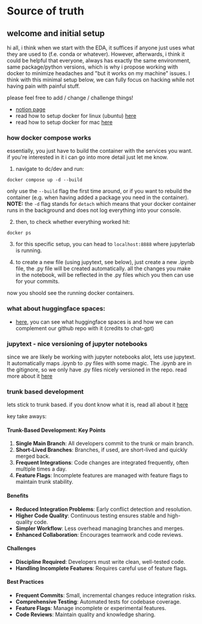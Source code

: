 # Source of truth

## welcome and initial setup
hi all, 
i think when we start with the EDA, it suffices if anyone just uses what they are used to (f.e. conda or whatever). However, afterwards, i think it could be helpful that everyone, always has exactly the same environment, same package/python versions, which is why i propose working with docker to minimize headaches and "but it works on my machine" issues. I think with this minimal setup below, we can fully focus on hacking while not having pain with painful stuff.

please feel free to add / change / challenge things!

- [notion page](https://glamorous-shawl-578.notion.site/Bird-Chirp-Classification-d7b3f86b0c114188b2782bd9b3d78c35)
- read how to setup docker for linux (ubuntu) [here](./docs/docker-setup.md)
- read how to setup docker for mac [here](https://docs.docker.com/desktop/install/mac-install/)

### how docker compose works
essentially, you just have to build the container with the services you want. if you're interested in it i can go into more detail just let me know. 

1. navigate to dc/dev and run:

```
docker compose up -d --build 
```

only use the `--build` flag the first time around, or if you want to rebuild the container (e.g. when having added a package you need in the container). **NOTE:** the `-d` flag stands for `detach` which means that your docker container runs in the background and does not log everything into your console.

2. then, to check whether everything worked hit: 

```
docker ps
```

3. for this specific setup, you can head to `localhost:8888` where jupyterlab is running. 

4. to create a new file (using jupytext, see below), just create a new .ipynb file, the .py file will be created automatically. all the changes you make in the notebook, will be reflected in the .py files which you then can use for your commits. 

now you shoold see the running docker containers. 

### what about huggingface spaces: 
- [here](./docs/huggingface-spaces.md), you can see what huggingface spaces is and how we can complement our github repo with it (credits to chat-gpt)

### jupytext - nice versioning of jupyter notebooks
since we are likely be working with jupyter notebooks alot, lets use jupytext. It automatically maps .ipynb to .py files with some magic. The .ipynb are in the gitignore, so we only have .py files nicely versioned in the repo. read more about it [here](https://jupytext.readthedocs.io/en/latest/)

### trunk based development
lets stick to trunk based. if you dont know what it is, read all about it [here](https://trunkbaseddevelopment.com/)

key take aways:

#### Trunk-Based Development: Key Points

1. **Single Main Branch**: All developers commit to the trunk or main branch.
2. **Short-Lived Branches**: Branches, if used, are short-lived and quickly merged back.
3. **Frequent Integrations**: Code changes are integrated frequently, often multiple times a day.
4.  **Feature Flags**: Incomplete features are managed with feature flags to maintain trunk stability.

#### Benefits

- **Reduced Integration Problems**: Early conflict detection and resolution.
- **Higher Code Quality**: Continuous testing ensures stable and high-quality code.
- **Simpler Workflow**: Less overhead managing branches and merges.
- **Enhanced Collaboration**: Encourages teamwork and code reviews.

#### Challenges

- **Discipline Required**: Developers must write clean, well-tested code.
- **Handling Incomplete Features**: Requires careful use of feature flags.

#### Best Practices

- **Frequent Commits**: Small, incremental changes reduce integration risks.
- **Comprehensive Testing**: Automated tests for codebase coverage.
- **Feature Flags**: Manage incomplete or experimental features.
- **Code Reviews**: Maintain quality and knowledge sharing.




